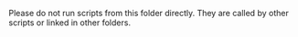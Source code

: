 Please do not run scripts from this folder directly. They are called by other scripts or linked in other folders.
